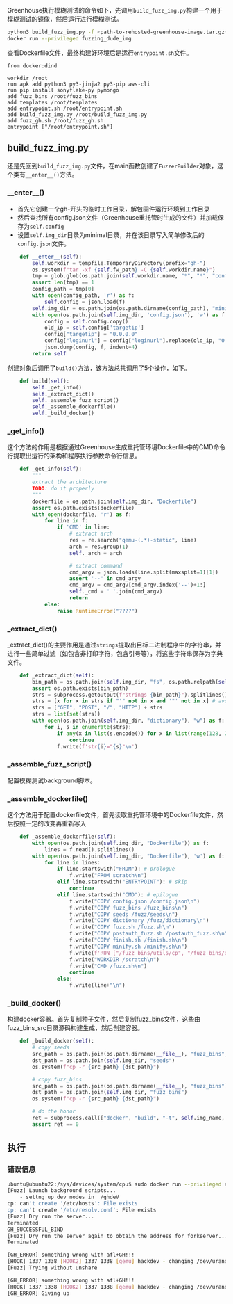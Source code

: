Greenhouse执行模糊测试的命令如下，先调用`build_fuzz_img.py`构建一个用于模糊测试的镜像，然后运行进行模糊测试。
```bash
python3 build_fuzz_img.py -f <path-to-rehosted-greenhouse-image.tar.gz> 
docker run --privileged fuzzing_dude_img
```

查看Dockerfile文件，最终构建好环境后是运行`entrypoint.sh`文件。
```
from docker:dind

workdir /root
run apk add python3 py3-jinja2 py3-pip aws-cli
run pip install sonyflake-py pymongo
add fuzz_bins /root/fuzz_bins
add templates /root/templates
add entrypoint.sh /root/entrypoint.sh
add build_fuzz_img.py /root/build_fuzz_img.py
add fuzz_gh.sh /root/fuzz_gh.sh
entrypoint ["/root/entrypoint.sh"]
```

## build_fuzz_img.py
还是先回到`build_fuzz_img.py`文件，在main函数创建了`FuzzerBuilder`对象，这个类有`__enter__()`方法。
### \_\_enter\_\_()
- 首先它创建一个gh-开头的临时工作目录，解包固件运行环境到工作目录
- 然后查找所有config.json文件（Greenhouse重托管时生成的文件）并加载保存为`self.config`
- 设置`self.img_dir`目录为minimal目录，并在该目录写入简单修改后的`config.json`文件。
```python
    def __enter__(self):
        self.workdir = tempfile.TemporaryDirectory(prefix="gh-")
        os.system(f"tar -xf {self.fw_path} -C {self.workdir.name}")
        tmp = glob.glob(os.path.join(self.workdir.name, "*", "*", "config.json"))
        assert len(tmp) == 1
        config_path = tmp[0]
        with open(config_path, 'r') as f:
            self.config = json.load(f)
        self.img_dir = os.path.join(os.path.dirname(config_path), "minimal")
        with open(os.path.join(self.img_dir, 'config.json'), 'w') as f:
            config = self.config.copy()
            old_ip = self.config['targetip']
            config["targetip"] = "0.0.0.0"
            config["loginurl"] = config["loginurl"].replace(old_ip, "0.0.0.0")
            json.dump(config, f, indent=4)
        return self
```

创建对象后调用了`build()`方法，该方法总共调用了5个操作，如下。
```    python
	def build(self):
        self._get_info()
        self._extract_dict()
        self._assemble_fuzz_script()
        self._assemble_dockerfile()
        self._build_docker()
```

### \_get_info()
这个方法的作用是根据通过Greenhouse生成重托管环境Dockerfile中的CMD命令行提取出运行的架构和程序执行参数命令行信息。
```python
    def _get_info(self):
        """
        extract the architecture
        TODO: do it properly
        """
        dockerfile = os.path.join(self.img_dir, "Dockerfile")
        assert os.path.exists(dockerfile)
        with open(dockerfile, 'r') as f:
            for line in f:
                if 'CMD' in line:
                    # extract arch
                    res = re.search("qemu-(.*)-static", line)
                    arch = res.group(1)
                    self._arch = arch

                    # extract command
                    cmd_argv = json.loads(line.split(maxsplit=1)[1])
                    assert '--' in cmd_argv
                    cmd_argv = cmd_argv[cmd_argv.index('--')+1:]
                    self._cmd = ' '.join(cmd_argv)
                    return
            else:
                raise RuntimeError("????")
```

### \_extract_dict()
\_extract_dict()的主要作用是通过`strings`提取出目标二进制程序中的字符串，并进行一些简单过滤（如包含非打印字符，包含引号等），将这些字符串保存为字典文件。
```python
    def _extract_dict(self):
        bin_path = os.path.join(self.img_dir, "fs", os.path.relpath(self.config['targetpath'], "/"))
        assert os.path.exists(bin_path)
        strs = subprocess.getoutput(f"strings {bin_path}").splitlines()
        strs = [x for x in strs if "'" not in x and '"' not in x] # avoid troubles
        strs = ["GET", "POST", "/", "HTTP"] + strs
        strs = list(set(strs))
        with open(os.path.join(self.img_dir, "dictionary"), "w") as f:
            for i, s in enumerate(strs):
                if any(x in list(s.encode()) for x in list(range(128, 256))+list(range(1, 32))):
                    continue
                f.write(f'str{i}="{s}"\n')
```

### \_assemble_fuzz_script()
配置模糊测试background脚本。
### \_assemble_dockerfile()
这个方法用于配置dockerfile文件，首先读取重托管环境中的Dockerfile文件，然后按照一定的改变再重新写入
```python
    def _assemble_dockerfile(self):
        with open(os.path.join(self.img_dir, "Dockerfile")) as f:
            lines = f.read().splitlines()
        with open(os.path.join(self.img_dir, "Dockerfile"), 'w') as f:
            for line in lines:
                if line.startswith("FROM"): # prologue
                    f.write("FROM scratch\n")
                elif line.startswith("ENTRYPOINT"): # skip
                    continue
                elif line.startswith("CMD"): # epilogue
                    f.write("COPY config.json /config.json\n")
                    f.write("COPY fuzz_bins /fuzz_bins\n")
                    f.write("COPY seeds /fuzz/seeds\n")
                    f.write("COPY dictionary /fuzz/dictionary\n")
                    f.write("COPY fuzz.sh /fuzz.sh\n")
                    f.write("COPY postauth_fuzz.sh /postauth_fuzz.sh\n")
                    f.write("COPY finish.sh /finish.sh\n")
                    f.write("COPY minify.sh /minify.sh\n")
                    f.write(f'RUN ["/fuzz_bins/utils/cp", "/fuzz_bins/qemu/afl-qemu-trace-{self._arch}", "/usr/bin/afl-qemu-trace"]\n')
                    f.write("WORKDIR /scratch\n")
                    f.write("CMD /fuzz.sh\n")
                    continue
                else:
                    f.write(line+"\n")
```

### \_build_docker()
构建docker容器。首先复制种子文件，然后复制fuzz_bins文件，这些由fuzz_bins_src目录源码构建生成，然后创建容器。
```python
    def _build_docker(self):
        # copy seeds
        src_path = os.path.join(os.path.dirname(__file__), "fuzz_bins", "seeds")
        dst_path = os.path.join(self.img_dir, "seeds")
        os.system(f"cp -r {src_path} {dst_path}")

        # copy fuzz_bins
        src_path = os.path.join(os.path.dirname(__file__), "fuzz_bins")
        dst_path = os.path.join(self.img_dir, "fuzz_bins")
        os.system(f"cp -r {src_path} {dst_path}")

        # do the honor
        ret = subprocess.call(["docker", "build", "-t", self.img_name, "."], cwd=self.img_dir)
        assert ret == 0
```

## 执行
### 错误信息
```bash
ubuntu@ubuntu22:/sys/devices/system/cpu$ sudo docker run --privileged ac1450fuzz
[Fuzz] Launch background scripts...
    - settng up dev nodes in  /ghdeV
cp: can't create '/etc/hosts': File exists
cp: can't create '/etc/resolv.conf': File exists
[Fuzz] Dry run the server...
Terminated
GH_SUCCESSFUL_BIND
[Fuzz] Dry run the server again to obtain the address for forkserver...
Terminated

[GH_ERROR] something wrong with afl+GH!!!
[HOOK] 1337 1338 [HOOK2] 1337 1338 [qemu] hackdev - changing /dev/urandom to /ghdev/urandom
[Fuzz] Trying without unshare

[GH_ERROR] something wrong with afl+GH!!!
[HOOK] 1337 1338 [HOOK2] 1337 1338 [qemu] hackdev - changing /dev/urandom to /ghdev/urandom Segmentation fault (core dumped)
[GH_ERROR] Giving up
```
